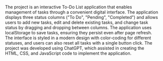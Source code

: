 The project is an interactive To-Do List application that enables management of tasks through a convenient digital interface. The application displays three status columns ("To Do", "Pending", "Completed") and allows users to add new tasks, edit and delete existing tasks, and change task status by dragging and dropping between columns. The application uses localStorage to save tasks, ensuring they persist even after page refresh. The interface is styled in a modern design with color-coding for different statuses, and users can also reset all tasks with a single button click. The project was developed using ChatGPT, which assisted in creating the HTML, CSS, and JavaScript code to implement the application.

